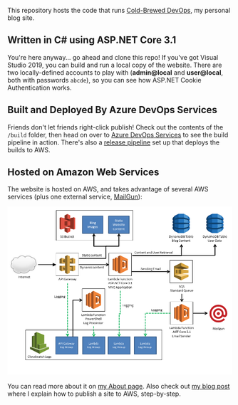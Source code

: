 This repository hosts the code that runs [Cold-Brewed DevOps](https://www.jamesqmurphy.com), my personal blog site.

## Written in C# using ASP.NET Core 3.1

You're here anyway... go ahead and clone this repo!  If you've got Visual Studio 2019, you can build and run a local copy of the website.  There are two locally-defined accounts to play with (**admin@local** and **user@local**, both with passwords `abcde`), so you can see how ASP.NET Cookie Authentication works.

## Built and Deployed By Azure DevOps Services

Friends don't let friends right-click publish!  Check out the contents of the `/build` folder, then head on over to [Azure DevOps Services](https://dev.azure.com/jamesqmurphy/www-jamesqmurphy-com/_build?definitionId=5&_a=summary) to see the build pipeline in action.  There's also a [release pipeline](https://dev.azure.com/jamesqmurphy/www-jamesqmurphy-com/_release?_a=releases&definitionId=1) set up that deploys the builds to AWS.

## Hosted on Amazon Web Services

The website is hosted on AWS, and takes advantage of several AWS services (plus one external service, [MailGun](https://www.mailgun.com)):

![Diagram of JamesQMurphy.com website using AWS Services like API Gateway, Lambda Functions, S3 Storage, CloudWatch Logs, SQS, SES, and DynamoDb](src/JamesQMurphy.Web/wwwroot/images/JamesQMurphy-AWS-Diagram20200212.png)

You can read more about it on [my About page](https://www.jamesqmurphy.com/home/about).  Also check out [my blog post](https://www.jamesqmurphy.com/blog/2019/06/brewing-the-blog-4) where I explain how to publish a site to AWS, step-by-step.
